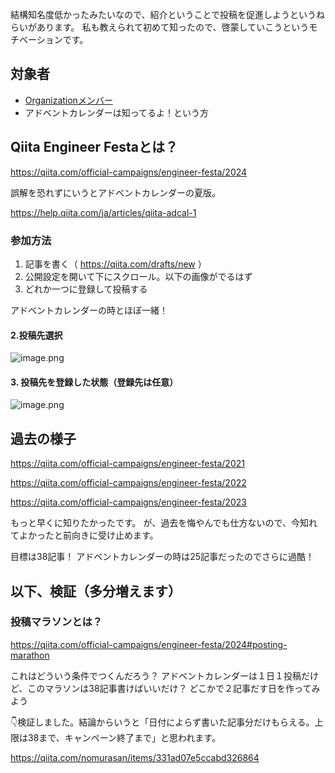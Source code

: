 結構知名度低かったみたいなので、紹介ということで投稿を促進しようというねらいがあります。
私も教えられて初めて知ったので、啓蒙していこうというモチベーションです。

## 対象者
- [Organizationメンバー](https://qiita.com/organizations/linuc/profile)
- アドベントカレンダーは知ってるよ！という方

## Qiita Engineer Festaとは？
https://qiita.com/official-campaigns/engineer-festa/2024

誤解を恐れずにいうとアドベントカレンダーの夏版。

https://help.qiita.com/ja/articles/qiita-adcal-1

### 参加方法

1. 記事を書く（ https://qiita.com/drafts/new ）
1. 公開設定を開いて下にスクロール。以下の画像がでるはず
1. どれか一つに登録して投稿する

アドベントカレンダーの時とほぼ一緒！

#### 2.投稿先選択
![image.png](https://qiita-image-store.s3.ap-northeast-1.amazonaws.com/0/122800/a207efe7-7760-2816-6fe2-ad10291a59b9.png)

#### 3. 投稿先を登録した状態（登録先は任意）
![image.png](https://qiita-image-store.s3.ap-northeast-1.amazonaws.com/0/122800/80b64b3f-7fde-8e59-a0f7-95871dd8def2.png)

## 過去の様子
https://qiita.com/official-campaigns/engineer-festa/2021

https://qiita.com/official-campaigns/engineer-festa/2022

https://qiita.com/official-campaigns/engineer-festa/2023

もっと早くに知りたかったです。
が、過去を悔やんでも仕方ないので、今知れてよかったと前向きに受け止めます。

目標は38記事！
アドベントカレンダーの時は25記事だったのでさらに過酷！

## 以下、検証（多分増えます）
### 投稿マラソンとは？
https://qiita.com/official-campaigns/engineer-festa/2024#posting-marathon

これはどういう条件でつくんだろう？
アドベントカレンダーは１日１投稿だけど、このマラソンは38記事書けばいいだけ？
どこかで２記事だす日を作ってみよう

👇検証しました。結論からいうと「日付によらず書いた記事分だけもらえる。上限は38まで、キャンペーン終了まで」と思われます。

https://qiita.com/nomurasan/items/331ad07e5ccabd326864
